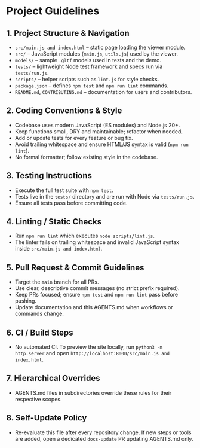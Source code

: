 # Project Guidelines

## 1. Project Structure & Navigation
- `src/main.js and index.html` – static page loading the viewer module.
- `src/` – JavaScript modules (`main.js`, `utils.js`) used by the viewer.
- `models/` – sample `.gltf` models used in tests and the demo.
- `tests/` – lightweight Node test framework and specs run via `tests/run.js`.
- `scripts/` – helper scripts such as `lint.js` for style checks.
- `package.json` – defines `npm test` and `npm run lint` commands.
- `README.md`, `CONTRIBUTING.md` – documentation for users and contributors.

## 2. Coding Conventions & Style
- Codebase uses modern JavaScript (ES modules) and Node.js 20+.
- Keep functions small, DRY and maintainable; refactor when needed.
- Add or update tests for every feature or bug fix.
- Avoid trailing whitespace and ensure HTML/JS syntax is valid (`npm run lint`).
- No formal formatter; follow existing style in the codebase.

## 3. Testing Instructions
- Execute the full test suite with `npm test`.
- Tests live in the `tests/` directory and are run with Node via `tests/run.js`.
- Ensure all tests pass before committing code.

## 4. Linting / Static Checks
- Run `npm run lint` which executes `node scripts/lint.js`.
- The linter fails on trailing whitespace and invalid JavaScript syntax inside `src/main.js and index.html`.

## 5. Pull Request & Commit Guidelines
- Target the `main` branch for all PRs.
- Use clear, descriptive commit messages (no strict prefix required).
- Keep PRs focused; ensure `npm test` and `npm run lint` pass before pushing.
- Update documentation and this AGENTS.md when workflows or commands change.

## 6. CI / Build Steps
- No automated CI. To preview the site locally, run `python3 -m http.server` and open `http://localhost:8000/src/main.js and index.html`.

## 7. Hierarchical Overrides
- AGENTS.md files in subdirectories override these rules for their respective scopes.

## 8. Self-Update Policy
- Re-evaluate this file after every repository change. If new steps or tools are added, open a dedicated `docs-update` PR updating AGENTS.md only.
